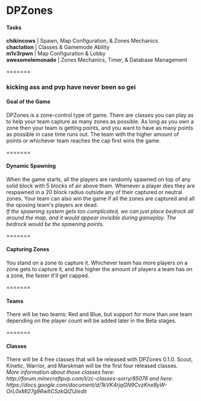 DPZones
=======

<h4>Tasks</h4>
<p><b>chikincows</b> | Spawn, Map Configuration, & Zones Mechanics <br>
<b>chactation</b> | Classes & Gamemode Ability <br>
<b>m1v3rpwn</b> | Map Configuration & Lobby <br>
<b>awesomelemonade</b> | Zones Mechanics, Timer, & Database Management</p>
=======

<h3>kicking ass and pvp have never been so gei</h3>

<h4>Goal of the Game</h4>
<p>DPZones is a zone-control type of game. There are classes you can play as to help your team capture as many zones as possible. As long as you own a zone then your team is getting points, and you want to have as many points as possible in case time runs out. The team with the higher amount of points or whichever team reaches the cap first wins the game.</p>
=======
<h4>Dynamic Spawning</h4>
<p>When the game starts, all the players are randomly spawned on top of any solid block with 5 blocks of air above them. Whenever a player dies they are respawned in a 20 block radius outside any of their captured or neutral zones. Your team can also win the game if all the zones are captured and all the oposing team's players are dead.<br><i>If the spawning system gets too complicated, we can just place bedrock all around the map, and it would appear invisible during gameplay. The bedrock would be the spawning points.</i></p>
=======
<h4>Capturing Zones</h4>
<p>You stand on a zone to capture it. Whichever team has more players on a zone gets to capture it, and the higher the amount of players a team has on a zone, the faster it'll get capped.</p>
=======
<h4>Teams</h4>
<p>There will be two teams: Red and Blue, but support for more than one team depending on the player count will be added later in the Beta stages.</p>
=======
<h4>Classes</h4>
<p>There will be 4 free classes that will be released with DPZones 0.1.0. Scout, Kinetic, Warrior, and Marskman will be the first four released classes.
<br>
<i>More information about those classes here: http://forum.minecraftpvp.com/t/zc-classes-sorry/85076 and here: https://docs.google.com/document/d/1kVK4rjqGN9CvzKne8yW-OrL0xMl27g96wltC5zkQIZU/edit</i></p>

